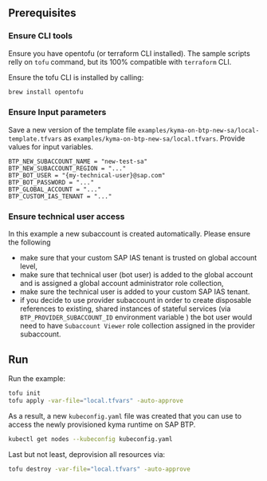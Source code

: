 ## Prerequisites

### Ensure CLI tools
Ensure you have opentofu (or terraform CLI installed).
The sample scripts relly on `tofu` command, but its 100% compatible with `terraform` CLI.

Ensure the tofu CLI is installed by calling:
```sh
brew install opentofu
```

### Ensure Input parameters 

Save a new version of the template file `examples/kyma-on-btp-new-sa/local-template.tfvars` as `examples/kyma-on-btp-new-sa/local.tfvars`. Provide values for input variables.

```
BTP_NEW_SUBACCOUNT_NAME = "new-test-sa"
BTP_NEW_SUBACCOUNT_REGION = "..."
BTP_BOT_USER = "{my-technical-user}@sap.com"
BTP_BOT_PASSWORD = "..."
BTP_GLOBAL_ACCOUNT = "..."
BTP_CUSTOM_IAS_TENANT = "..."
```

### Ensure technical user access

In this example a new subaccount is created automatically. Please ensure the following
 - make sure that your custom SAP IAS tenant is trusted on global account level,
 - make sure that technical user (bot user) is added to the global account and is assigned a global account administrator role collection,
  - make sure the technical user is added to your custom SAP IAS tenant. 
  - if you decide to use provider subaccount in order to create disposable references to existing, shared instances of stateful services  (via `BTP_PROVIDER_SUBACCOUNT_ID` environment variable ) the bot user would need to have `Subaccount Viewer` role collection assigned in the provider subaccount.

## Run 
Run the example:

```sh
tofu init
tofu apply -var-file="local.tfvars" -auto-approve
```

As a result, a new `kubeconfig.yaml` file was created that you can use to access the newly provisioned kyma runtime on SAP BTP.

```sh
kubectl get nodes --kubeconfig kubeconfig.yaml
```

Last but not least, deprovision all resources via:

```sh
tofu destroy -var-file="local.tfvars" -auto-approve
```